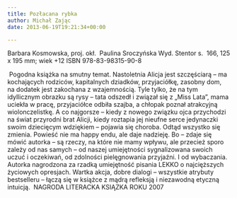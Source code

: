 ```yaml
---
title: Pozłacana rybka
author: Michał Zając
date: 2013-06-19T19:21:34+00:00

---
```

 

Barbara Kosmowska, proj. okł.  Paulina Sroczyńska Wyd. Stentor s.  166, 125 x 195 mm; wiek +12 ISBN 978-83-98315-90-8


   Pogodna książka na smutny temat. Nastoletnia Alicja jest szczęściarą – ma kochających rodziców, kapitalnych dziadków, przyjaciółkę, zasobny dom, na dodatek jest zakochana z wzajemnością. Tyle tylko, że na tym idyllicznym obrazku są rysy – tata odszedł i związał się z „Miss Lata”, mama uciekła w pracę, przyjaciółce odbiła szajba, a chłopak poznał atrakcyjną wiolonczelistkę. A co najgorsze – kiedy z nowego związku ojca przychodzi na świat przyrodni brat Alicji, kiedy roztapia jej nieufne serce jedynaczki swoim dziecięcym wdziękiem – pojawia się choroba. Odtąd wszystko się zmienia. Powieść nie ma happy endu, ale daje nadzieję. Bo – zdaje się mówić autorka – są rzeczy, na które nie mamy wpływu, ale przecież sporo zależy od nas samych – od naszej umiejętności sygnalizowana swoich uczuć i oczekiwań, od zdolności pielęgnowania przyjaźni. I od wybaczania. Autorka nagrodzona za rzadką umiejętność pisania LEKKO o najcięższych życiowych opresjach. Wartka akcja, dobre dialogi – wszystkie atrybuty bestselleru – łączą się w książce z mądrą refleksją i niezawodną etyczną intuicją.
 NAGRODA LITERACKA KSIĄZKA ROKU 2007
